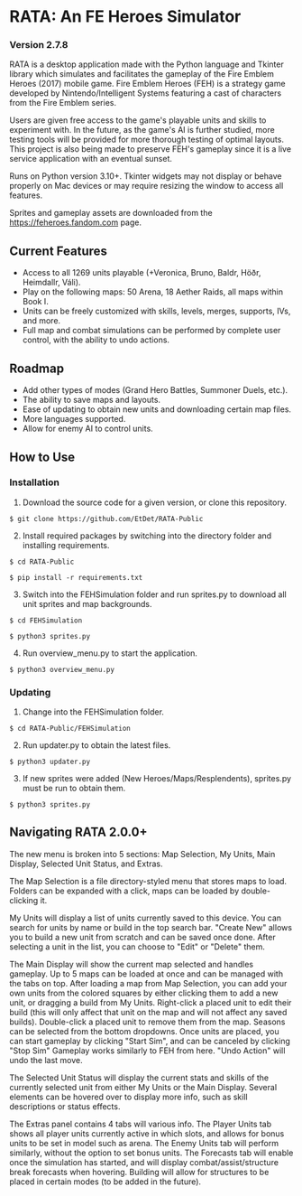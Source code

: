 # RATA: An FE Heroes Simulator</h1>
### Version 2.7.8

RATA is a desktop application made with the Python language and Tkinter library which simulates and facilitates 
the gameplay of the Fire Emblem Heroes (2017) mobile game. Fire Emblem Heroes (FEH) is a strategy game developed
by Nintendo/Intelligent Systems featuring a cast of characters from the Fire Emblem series.

Users are given free access to the game's playable units and skills to experiment with. In the future, as the 
game's AI is further studied, more testing tools will be provided for more thorough testing of optimal layouts.
This project is also being made to preserve FEH's gameplay since it is a live service application with an eventual
sunset.

Runs on Python version 3.10+. Tkinter widgets may not display or behave properly on Mac devices or may require resizing
the window to access all features.

Sprites and gameplay assets are downloaded from the https://feheroes.fandom.com page.

<h2>Current Features</h2>
<ul>
  <li>Access to all 1269 units playable (+Veronica, Bruno, Baldr, Höðr, Heimdallr, Váli).</li>
  <li>Play on the following maps: 50 Arena, 18 Aether Raids, all maps within Book I.</li>
  <li>Units can be freely customized with skills, levels, merges, supports, IVs, and more.</li>
  <li>Full map and combat simulations can be performed by complete user control, with the ability to undo actions.</li>
</ul>

<h2>Roadmap</h2>
<ul>
  <li>Add other types of modes (Grand Hero Battles, Summoner Duels, etc.).</li>
  <li>The ability to save maps and layouts.</li>
  <li>Ease of updating to obtain new units and downloading certain map files.</li>
  <li>More languages supported.</li>
  <li>Allow for enemy AI to control units.</li>
</ul>

<h2>How to Use</h2>

### Installation
1. Download the source code for a given version, or clone this repository.
   
```
$ git clone https://github.com/EtDet/RATA-Public
```


2. Install required packages by switching into the directory folder and installing requirements.
```
$ cd RATA-Public
```
```
$ pip install -r requirements.txt
```

3. Switch into the FEHSimulation folder and run sprites.py to download all unit sprites and map backgrounds.
```
$ cd FEHSimulation
```
```
$ python3 sprites.py
```

4. Run overview_menu.py to start the application.
```
$ python3 overview_menu.py
```

### Updating
1. Change into the FEHSimulation folder.
```
$ cd RATA-Public/FEHSimulation
```

2. Run updater.py to obtain the latest files.

```
$ python3 updater.py
```

3. If new sprites were added (New Heroes/Maps/Resplendents), sprites.py must be run to obtain them.
```
$ python3 sprites.py
```

<h2>Navigating RATA 2.0.0+</h2>
The new menu is broken into 5 sections: Map Selection, My Units, Main Display, Selected Unit Status, and Extras.

The Map Selection is a file directory-styled menu that stores maps to load. Folders can be expanded with a click, maps can be loaded by double-clicking it.

My Units will display a list of units currently saved to this device. You can search for units by name or build in the top search bar. "Create New" allows
you to build a new unit from scratch and can be saved once done. After selecting a unit in the list, you can choose to "Edit" or "Delete" them.

The Main Display will show the current map selected and handles gameplay. Up to 5 maps can be loaded at once and can be managed with the tabs on top. 
After loading a map from Map Selection, you can add your own units from the colored squares by either clicking them to add a new unit, or dragging a 
build from My Units. Right-click a placed unit to edit their build (this will only affect that unit on the map and will not affect any saved builds).
Double-click a placed unit to remove them from the map. Seasons can be selected from the bottom dropdowns. Once units are placed, you can start 
gameplay by clicking "Start Sim", and can be canceled by clicking "Stop Sim" Gameplay works similarly to FEH from here. "Undo Action" will undo the
last move.

The Selected Unit Status will display the current stats and skills of the currently selected unit from either My Units or the Main Display. Several
elements can be hovered over to display more info, such as skill descriptions or status effects.

The Extras panel contains 4 tabs will various info. The Player Units tab shows all player units currently active in which slots, and allows for bonus 
units to be set in model such as arena. The Enemy Units tab will perform similarly, without the option to set bonus units. The Forecasts tab will
enable once the simulation has started, and will display combat/assist/structure break forecasts when hovering. Building will allow for structures to
be placed in certain modes (to be added in the future).